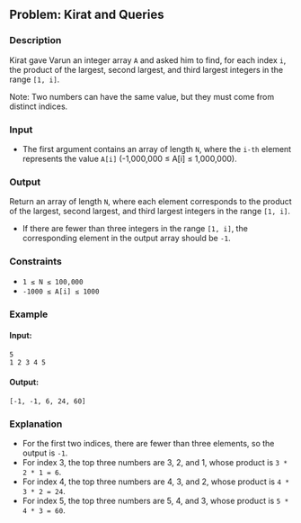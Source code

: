 
## Problem: Kirat and Queries

### Description
Kirat gave Varun an integer array `A` and asked him to find, for each index `i`, the product of the largest, second largest, and third largest integers in the range `[1, i]`.

Note: Two numbers can have the same value, but they must come from distinct indices.

### Input
- The first argument contains an array of length `N`, where the `i-th` element represents the value `A[i]` (-1,000,000 ≤ A[i] ≤ 1,000,000).

### Output
Return an array of length `N`, where each element corresponds to the product of the largest, second largest, and third largest integers in the range `[1, i]`. 
- If there are fewer than three integers in the range `[1, i]`, the corresponding element in the output array should be `-1`.

### Constraints
- `1 ≤ N ≤ 100,000`
- `-1000 ≤ A[i] ≤ 1000`

### Example

#### Input:
```
5
1 2 3 4 5
```

#### Output:
```
[-1, -1, 6, 24, 60]
```

### Explanation
- For the first two indices, there are fewer than three elements, so the output is `-1`.
- For index 3, the top three numbers are 3, 2, and 1, whose product is `3 * 2 * 1 = 6`.
- For index 4, the top three numbers are 4, 3, and 2, whose product is `4 * 3 * 2 = 24`.
- For index 5, the top three numbers are 5, 4, and 3, whose product is `5 * 4 * 3 = 60`.
